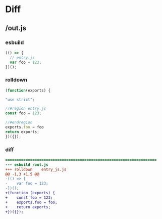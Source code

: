 # Diff
## /out.js
### esbuild
```js
(() => {
  // entry.js
  var foo = 123;
})();
```
### rolldown
```js
(function(exports) {

"use strict";

//#region entry.js
const foo = 123;

//#endregion
exports.foo = foo
return exports;
})({});

```
### diff
```diff
===================================================================
--- esbuild	/out.js
+++ rolldown	entry_js.js
@@ -1,3 +1,5 @@
-(() => {
-    var foo = 123;
-})();
+(function (exports) {
+    const foo = 123;
+    exports.foo = foo;
+    return exports;
+})({});

```